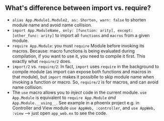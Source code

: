 ## What's difference between import vs. require?

  - `alias App.Module1.Module2, as: Shorten, warn: false` to shorten module name and avoid name collision.
  - `import App.ModuleName, only: [function: arity], except: [other_func: arity]` to import all `functions` and `macros` from a given module.
  - `require App.Module`: you must `require` Module before invoking its macros. Because: macro functions is being evaluated during compilation, if you want to use it, you need to compile it first. This exactly what `require/2` does.
  - `import/2` vs. `require/2`:  In fact, `import` uses `require` in the background to compile module (as import can expose both functions and macros in that module), but `import` makes it possiblle to skip module name when invoking a function or macro. So, `require/2` is for macros, and can avoid name collision.
  - The `use` macro allows you to *inject* code in the current module. `use App.Module` is equivalent to `require App.Module` *and* `App.Module.__using__`. See example in a phoenix project e.g. in Controller and View module `use AppWeb, :controller`, and `use AppWeb, :view` --> just open `app_web.ex` to see the code.
